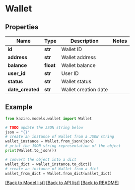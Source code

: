 # Wallet


## Properties

Name | Type | Description | Notes
------------ | ------------- | ------------- | -------------
**id** | **str** | Wallet ID | 
**address** | **str** | Wallet address | 
**balance** | **float** | Wallet balance | 
**user_id** | **str** | User ID | 
**status** | **str** | Wallet status | 
**date_created** | **str** | Wallet creation date | 

## Example

```python
from kaziro.models.wallet import Wallet

# TODO update the JSON string below
json = "{}"
# create an instance of Wallet from a JSON string
wallet_instance = Wallet.from_json(json)
# print the JSON string representation of the object
print(Wallet.to_json())

# convert the object into a dict
wallet_dict = wallet_instance.to_dict()
# create an instance of Wallet from a dict
wallet_from_dict = Wallet.from_dict(wallet_dict)
```
[[Back to Model list]](../README.md#documentation-for-models) [[Back to API list]](../README.md#documentation-for-api-endpoints) [[Back to README]](../README.md)


